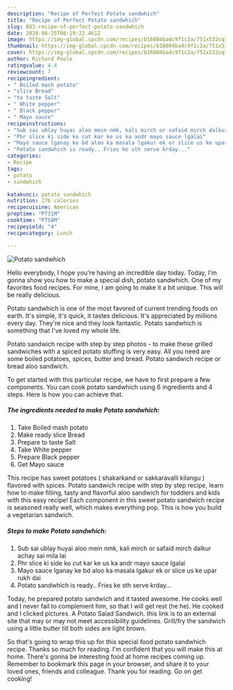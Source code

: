 ```yaml
---
description: "Recipe of Perfect Potato sandwhich"
title: "Recipe of Perfect Potato sandwhich"
slug: 883-recipe-of-perfect-potato-sandwhich
date: 2020-06-25T06:19:22.461Z
image: https://img-global.cpcdn.com/recipes/b16804ba4c9f1c2a/751x532cq70/potato-sandwhich-recipe-main-photo.jpg
thumbnail: https://img-global.cpcdn.com/recipes/b16804ba4c9f1c2a/751x532cq70/potato-sandwhich-recipe-main-photo.jpg
cover: https://img-global.cpcdn.com/recipes/b16804ba4c9f1c2a/751x532cq70/potato-sandwhich-recipe-main-photo.jpg
author: Richard Poole
ratingvalue: 4.4
reviewcount: 7
recipeingredient:
- " Boiled mash potato"
- "slice Bread"
- "to taste Salt"
- " White pepper"
- " Black pepper"
- " Mayo sauce"
recipeinstructions:
- "Sub sai ublay huyai aloo mein nmk, kali mirch or safaid mirch dalkur achay sai mila lai"
- "Phr slice ki side ko cut kar ke us ka andr mayo sauce lgalai"
- "Mayo sauce lganay ke bd aloo ka masala lgakur ek or slice us ke upar rukh dai"
- "Potato sandwhich is ready.. Fries ke sth serve krday..."
categories:
- Recipe
tags:
- potato
- sandwhich

katakunci: potato sandwhich 
nutrition: 276 calories
recipecuisine: American
preptime: "PT31M"
cooktime: "PT58M"
recipeyield: "4"
recipecategory: Lunch

---
```



![Potato sandwhich](https://img-global.cpcdn.com/recipes/b16804ba4c9f1c2a/751x532cq70/potato-sandwhich-recipe-main-photo.jpg)

Hello everybody, I hope you're having an incredible day today. Today, I'm gonna show you how to make a special dish, potato sandwhich. One of my favorites food recipes. For mine, I am going to make it a bit unique. This will be really delicious.

Potato sandwhich is one of the most favored of current trending foods on earth. It's simple, it's quick, it tastes delicious. It's appreciated by millions every day. They're nice and they look fantastic. Potato sandwhich is something that I've loved my whole life.

Potato sandwich recipe with step by step photos - to make these grilled sandwiches with a spiced potato stuffing is very easy. All you need are some boiled potatoes, spices, butter and bread. Potato sandwich recipe or bread aloo sandwich.


To get started with this particular recipe, we have to first prepare a few components. You can cook potato sandwhich using 6 ingredients and 4 steps. Here is how you can achieve that.

<!--inarticleads1-->

##### The ingredients needed to make Potato sandwhich:

1. Take  Boiled mash potato
1. Make ready slice Bread
1. Prepare to taste Salt
1. Take  White pepper
1. Prepare  Black pepper
1. Get  Mayo sauce


This recipe has sweet potatoes ( shakarkand or sakkaravalli kilangu ) flavored with spices. Potato sandwich recipe with step by step recipe, learn how to make filling, tasty and flavorful aloo sandwich for toddlers and kids with this easy recipe! Each component in this sweet potato sandwich recipe is seasoned really well, which makes everything pop. This is how you build a vegetarian sandwich. 

<!--inarticleads2-->

##### Steps to make Potato sandwhich:

1. Sub sai ublay huyai aloo mein nmk, kali mirch or safaid mirch dalkur achay sai mila lai
1. Phr slice ki side ko cut kar ke us ka andr mayo sauce lgalai
1. Mayo sauce lganay ke bd aloo ka masala lgakur ek or slice us ke upar rukh dai
1. Potato sandwhich is ready.. Fries ke sth serve krday...


Today, he prepared potato sandwich and it tasted awesome. He cooks well and I never fail to complement him, so that I will get rest (he he). He cooked and I clicked pictures. A Potato Salad Sandwich. this link is to an external site that may or may not meet accessibility guidelines. Grill/fry the sandwich using a little butter till both sides are light brown. 

So that's going to wrap this up for this special food potato sandwhich recipe. Thanks so much for reading. I'm confident that you will make this at home. There's gonna be interesting food at home recipes coming up. Remember to bookmark this page in your browser, and share it to your loved ones, friends and colleague. Thank you for reading. Go on get cooking!
